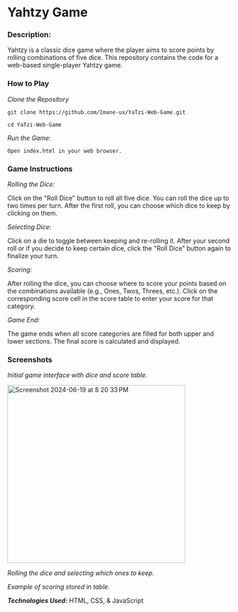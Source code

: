 # Yahtzy Game

### Description:

Yahtzy is a classic dice game where the player aims to score points by rolling combinations of five dice. This repository contains the code for a web-based single-player Yahtzy game.

### How to Play

*Clone the Repository*
```
git clone https://github.com/Imane-ux/YaTzi-Web-Game.git

cd YaTzi-Web-Game
```

*Run the Game:*
```
Open index.html in your web browser.
```
### Game Instructions

*Rolling the Dice:*

Click on the "Roll Dice" button to roll all five dice.
You can roll the dice up to two times per turn. After the first roll, you can choose which dice to keep by clicking on them.

*Selecting Dice:*

Click on a die to toggle between keeping and re-rolling it.
After your second roll or if you decide to keep certain dice, click the "Roll Dice" button again to finalize your turn.

*Scoring:*

After rolling the dice, you can choose where to score your points based on the combinations available (e.g., Ones, Twos, Threes, etc.).
Click on the corresponding score cell in the score table to enter your score for that category.

*Game End:*

The game ends when all score categories are filled for both upper and lower sections.
The final score is calculated and displayed.

### Screenshots


*Initial game interface with dice and score table.*

<img width="400" height="400" alt="Screenshot 2024-06-19 at 8 20 33 PM" src="https://github.com/Imane-ux/YaTzi-Web-Game/assets/113464456/4faf2863-4afd-40cd-bda2-fc77bcf868ac">


*Rolling the dice and selecting which ones to keep.*

*Example of scoring stored in table.*

***Technologies Used:***
HTML, CSS, & JavaScript

